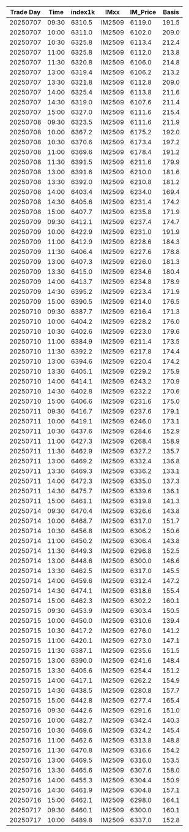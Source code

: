 | Trade Day  | Time | index1k | IMxx | IM_Price | Basis |
| ---------- | ---- | ------- | ---- | -------- | ----- |
| 20250707 | 09:30 | 6310.5 | IM2509 | 6119.0 | 191.5 | 
| 20250707 | 10:00 | 6311.0 | IM2509 | 6102.0 | 209.0 | 
| 20250707 | 10:30 | 6325.8 | IM2509 | 6113.4 | 212.4 | 
| 20250707 | 11:00 | 6325.8 | IM2509 | 6112.0 | 213.8 | 
| 20250707 | 11:30 | 6320.8 | IM2509 | 6106.0 | 214.8 | 
| 20250707 | 13:00 | 6319.4 | IM2509 | 6106.2 | 213.2 | 
| 20250707 | 13:30 | 6321.8 | IM2509 | 6112.8 | 209.0 | 
| 20250707 | 14:00 | 6325.4 | IM2509 | 6113.8 | 211.6 | 
| 20250707 | 14:30 | 6319.0 | IM2509 | 6107.6 | 211.4 | 
| 20250707 | 15:00 | 6327.0 | IM2509 | 6111.6 | 215.4 | 
| 20250708 | 09:30 | 6323.5 | IM2509 | 6111.6 | 211.9 | 
| 20250708 | 10:00 | 6367.2 | IM2509 | 6175.2 | 192.0 | 
| 20250708 | 10:30 | 6370.6 | IM2509 | 6173.4 | 197.2 | 
| 20250708 | 11:00 | 6369.6 | IM2509 | 6178.4 | 191.2 | 
| 20250708 | 11:30 | 6391.5 | IM2509 | 6211.6 | 179.9 | 
| 20250708 | 13:00 | 6391.6 | IM2509 | 6210.0 | 181.6 | 
| 20250708 | 13:30 | 6392.0 | IM2509 | 6210.8 | 181.2 | 
| 20250708 | 14:00 | 6403.4 | IM2509 | 6234.0 | 169.4 | 
| 20250708 | 14:30 | 6405.6 | IM2509 | 6231.4 | 174.2 | 
| 20250708 | 15:00 | 6407.7 | IM2509 | 6235.8 | 171.9 | 
| 20250709 | 09:30 | 6412.1 | IM2509 | 6237.4 | 174.7 |
| 20250709 | 10:00 | 6422.9 | IM2509 | 6231.0 | 191.9 |
| 20250709 | 11:00 | 6412.9 | IM2509 | 6228.6 | 184.3 |
| 20250709 | 11:30 | 6406.4 | IM2509 | 6227.6 | 178.8 |
| 20250709 | 13:00 | 6407.3 | IM2509 | 6226.0 | 181.3 |
| 20250709 | 13:30 | 6415.0 | IM2509 | 6234.6 | 180.4 |
| 20250709 | 14:00 | 6413.7 | IM2509 | 6234.8 | 178.9 |
| 20250709 | 14:30 | 6395.2 | IM2509 | 6223.4 | 171.9 | 
| 20250709 | 15:00 | 6390.5 | IM2509 | 6214.0 | 176.5 | 
| 20250710 | 09:30 | 6387.7 | IM2509 | 6216.4 | 171.3 | 
| 20250710 | 10:00 | 6404.2 | IM2509 | 6228.2 | 176.0 | 
| 20250710 | 10:30 | 6402.6 | IM2509 | 6223.0 | 179.6 | 
| 20250710 | 11:00 | 6384.9 | IM2509 | 6211.4 | 173.5 | 
| 20250710 | 11:30 | 6392.2 | IM2509 | 6217.8 | 174.4 | 
| 20250710 | 13:00 | 6394.6 | IM2509 | 6220.4 | 174.2 | 
| 20250710 | 13:30 | 6405.1 | IM2509 | 6229.2 | 175.9 | 
| 20250710 | 14:00 | 6414.1 | IM2509 | 6243.2 | 170.9 | 
| 20250710 | 14:30 | 6402.8 | IM2509 | 6232.2 | 170.6 | 
| 20250710 | 15:00 | 6406.6 | IM2509 | 6231.6 | 175.0 | 
| 20250711 | 09:30 | 6416.7 | IM2509 | 6237.6 | 179.1 | 
| 20250711 | 10:00 | 6419.1 | IM2509 | 6246.0 | 173.1 | 
| 20250711 | 10:30 | 6437.6 | IM2509 | 6284.6 | 152.9 | 
| 20250711 | 11:00 | 6427.3 | IM2509 | 6268.4 | 158.9 | 
| 20250711 | 11:30 | 6462.9 | IM2509 | 6327.2 | 135.7 | 
| 20250711 | 13:00 | 6469.2 | IM2509 | 6332.4 | 136.8 | 
| 20250711 | 13:30 | 6469.3 | IM2509 | 6336.2 | 133.1 | 
| 20250711 | 14:00 | 6472.3 | IM2509 | 6335.0 | 137.3 | 
| 20250711 | 14:30 | 6475.7 | IM2509 | 6339.6 | 136.1 | 
| 20250711 | 15:00 | 6461.1 | IM2509 | 6319.8 | 141.3 | 
| 20250714 | 09:30 | 6470.4 | IM2509 | 6326.6 | 143.8 | 
| 20250714 | 10:00 | 6468.7 | IM2509 | 6317.0 | 151.7 | 
| 20250714 | 10:30 | 6456.8 | IM2509 | 6306.2 | 150.6 | 
| 20250714 | 11:00 | 6450.2 | IM2509 | 6306.4 | 143.8 | 
| 20250714 | 11:30 | 6449.3 | IM2509 | 6296.8 | 152.5 | 
| 20250714 | 13:00 | 6448.6 | IM2509 | 6300.0 | 148.6 | 
| 20250714 | 13:30 | 6462.5 | IM2509 | 6317.0 | 145.5 | 
| 20250714 | 14:00 | 6459.6 | IM2509 | 6312.4 | 147.2 | 
| 20250714 | 14:30 | 6474.1 | IM2509 | 6318.6 | 155.4 | 
| 20250714 | 15:00 | 6462.3 | IM2509 | 6302.2 | 160.1 | 
| 20250715 | 09:30 | 6453.9 | IM2509 | 6303.4 | 150.5 | 
| 20250715 | 10:00 | 6450.0 | IM2509 | 6310.6 | 139.4 | 
| 20250715 | 10:30 | 6417.2 | IM2509 | 6276.0 | 141.2 | 
| 20250715 | 11:00 | 6420.1 | IM2509 | 6273.0 | 147.1 | 
| 20250715 | 11:30 | 6387.1 | IM2509 | 6235.6 | 151.5 | 
| 20250715 | 13:00 | 6390.0 | IM2509 | 6241.6 | 148.4 | 
| 20250715 | 13:30 | 6405.6 | IM2509 | 6254.4 | 151.2 | 
| 20250715 | 14:00 | 6417.1 | IM2509 | 6262.2 | 154.9 | 
| 20250715 | 14:30 | 6438.5 | IM2509 | 6280.8 | 157.7 | 
| 20250715 | 15:00 | 6442.8 | IM2509 | 6277.4 | 165.4 | 
| 20250716 | 09:30 | 6442.6 | IM2509 | 6291.6 | 151.0 | 
| 20250716 | 10:00 | 6482.7 | IM2509 | 6342.4 | 140.3 | 
| 20250716 | 10:30 | 6469.6 | IM2509 | 6324.2 | 145.4 | 
| 20250716 | 11:00 | 6462.6 | IM2509 | 6313.8 | 148.8 | 
| 20250716 | 11:30 | 6470.8 | IM2509 | 6316.6 | 154.2 | 
| 20250716 | 13:00 | 6469.5 | IM2509 | 6316.0 | 153.5 | 
| 20250716 | 13:30 | 6465.6 | IM2509 | 6307.6 | 158.0 | 
| 20250716 | 14:00 | 6455.3 | IM2509 | 6304.4 | 150.9 | 
| 20250716 | 14:30 | 6461.9 | IM2509 | 6304.8 | 157.1 | 
| 20250716 | 15:00 | 6462.1 | IM2509 | 6298.0 | 164.1 | 
| 20250717 | 09:30 | 6460.1 | IM2509 | 6300.0 | 160.1 | 
| 20250717 | 10:00 | 6489.8 | IM2509 | 6337.0 | 152.8 | 

